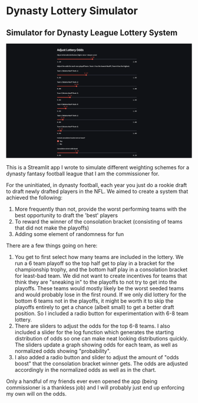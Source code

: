 # Dynasty Lottery Simulator
## Simulator for Dynasty League Lottery System

![App Preview](etc/Screenshot.png)

This is a Streamlit app I wrote to simulate different weighting schemes for a dynasty fantasy football league that I am the commissioner for. 

For the uninitiated, in dynasty football, each year you just do a rookie draft to draft newly drafted players in the NFL. We aimed to create a system that achieved the following:

1. More frequently than not, provide the worst performing teams with the best opportunity to draft the 'best' players
2. To reward the winner of the consolation bracket (consisting of teams that did not make the playoffs)
3. Adding some element of randomness for fun

There are a few things going on here:

1. You get to first select how many teams are included in the lottery. We run a 6 team playoff so the top half get to play in a bracket for the championship trophy, and the bottom half play in a consolation bracket for least-bad team. We did not want to create incentives for teams that think they are "sneaking in" to the playoffs to not try to get into the playoffs. These teams would mostly likely be the worst seeded teams and would probably lose in the first round. If we only did lottery for the bottom 6 teams not in the playoffs, it might be worth it to skip the playoffs entirely to get a chance (albeit small) to get a better draft position. So I included a radio button for experimentation with 6-8 team lottery. 
2. There are sliders to adjust the odds for the top 6-8 teams. I also included a slider for the log function which generates the starting distribution of odds so one can make neat looking distributions quickly. The sliders update a graph showing odds for each team, as well as normalized odds showing "probability". 
3. I also added a radio button and slider to adjust the amount of "odds boost" that the consolation bracket winner gets. The odds are adjusted accordingly in the normalized odds as well as in the chart. 

Only a handful of my friends ever even opened the app (being commissioner is a thankless job) and I will probably just end up enforcing my own will on the odds. 
